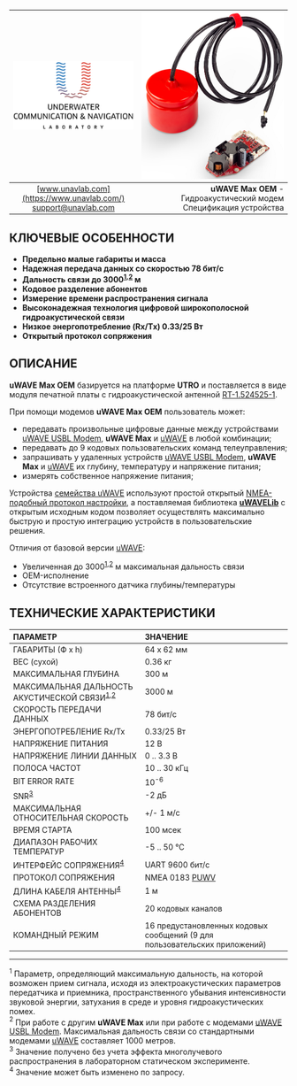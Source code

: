 | ![logo](/documentation/sm_logo.png) | ![logo](/documentation/utro_pcb_rt_1_524525_1_2.png) |
| :---: | ---: |
| [www.unavlab.com](https://www.unavlab.com/) <br/> [support@unavlab.com](mailto:support@unavlab.com) | **uWAVE Max OEM** - Гидроакустический модем <br/> Спецификация устройства |

## КЛЮЧЕВЫЕ ОСОБЕННОСТИ

* **Предельно малые габариты и масса**
* **Надежная передача данных со скоростью 78 бит/с**
* **Дальность связи до 3000<sup>[1](#footnote1),[2](#footnote2)</sup> м**
* **Кодовое разделение абонентов**
* **Измерение времени распространения сигнала**
* **Высоконадежная технология цифровой широкополосной гидроакустической связи**
* **Низкое энергопотребление (Rx/Tx) 0.33/25 Вт**
* **Открытый протокол сопряжения**

## ОПИСАНИЕ

**uWAVE Max OEM** базируется на платформе **UTRO** и поставляется в виде модуля печатной платы с гидроакустической антенной [RT-1.524525-1](/documentation/RU/Transducers/RT-1.524525-1_specification_ru.md).

При помощи модемов **uWAVE Max OEM** пользователь может:
* передавать произвольные цифровые данные между устройствами [uWAVE USBL Modem](uWAVE_USBL_Modem_Specification_ru.md), **uWAVE Max** и [uWAVE](uWAVE_Specification_ru.md) в любой комбинации;
* передавать до 9 кодовых пользовательских команд телеуправления;
* запрашивать у удаленных устройств [uWAVE USBL Modem](uWAVE_USBL_Modem_Specification_ru.md), **uWAVE Max** и [uWAVE](uWAVE_Specification_ru.md) их глубину, температуру и напряжение питания;
* измерять собственное напряжение питания;

Устройства [семейства uWAVE](uWAVE_Family_ru.md) используют простой открытый [NMEA-подобный протокол настройки](uWAVE_Protocol_Specification_ru.md), а поставляемая библиотека 
[**uWAVELib**](https://github.com/ucnl/uWAVELib) с открытым исходным кодом позволяет осуществлять максимально быструю и простую 
интеграцию устройств в пользовательские решения.

Отличия от базовой версии [uWAVE](/documentation/RU/uWAVE/uWAVE_Specification_ru.md):
* Увеличенная до 3000<sup>[1](#footnote1),[2](#footnote2)</sup> м максимальная дальность связи
* OEM-исполнение
* Отсутствие встроенного датчика глубины/температуры

## ТЕХНИЧЕСКИЕ ХАРАКТЕРИСТИКИ

| ПАРАМЕТР | ЗНАЧЕНИЕ |
| :--- | :--- |
| ГАБАРИТЫ (Ф х h) | 64 x 62 мм |
| ВЕС (сухой) | 0.36 кг |
| МАКСИМАЛЬНАЯ ГЛУБИНА | 300 м |
| МАКСИМАЛЬНАЯ ДАЛЬНОСТЬ АКУСТИЧЕСКОЙ СВЯЗИ<sup>[1](#footnote1),[2](#footnote2)</sup> | 3000 м |
| СКОРОСТЬ ПЕРЕДАЧИ ДАННЫХ | 78 бит/с |
| ЭНЕРГОПОТРЕБЛЕНИЕ Rx/Tx | 0.33/25 Вт |
| НАПРЯЖЕНИЕ ПИТАНИЯ | 12 В |
| НАПРЯЖЕНИЕ ЛИНИИ ДАННЫХ | 0 .. 3.3 В |
| ПОЛОСА ЧАСТОТ | 10 .. 30 кГц |
| BIT ERROR RATE | 10<sup>-6</sup> |
| SNR<sup>[3](#footnote3)</sup></sup> | -2 дБ |
| МАКСИМАЛЬНАЯ ОТНОСИТЕЛЬНАЯ СКОРОСТЬ | +/- 1 м/с |
| ВРЕМЯ СТАРТА | 100 мсек |
| ДИАПАЗОН РАБОЧИХ ТЕМПЕРАТУР | -5 .. 50 °C |
| ИНТЕРФЕЙС СОПРЯЖЕНИЯ<sup>[4](#footnote4)</sup> | UART 9600 бит/с |
| ПРОТОКОЛ СОПРЯЖЕНИЯ | NMEA 0183 [PUWV](uWAVE_Protocol_Specification_ru.md) |
| ДЛИНА КАБЕЛЯ АНТЕННЫ<sup>[4](#footnote4)</sup> | 1 м |
| СХЕМА РАЗДЕЛЕНИЯ АБОНЕНТОВ | 20 кодовых каналов |
| КОМАНДНЫЙ РЕЖИМ | 16 предустановленных кодовых сообщений (9 для пользовательских приложений) |
  
________________
<a name="footnote1"><sup>1</sup></a> Параметр, определяющий максимальную дальность, на которой возможен прием сигнала, исходя из электроакустических параметров передатчика и приемника, пространственного убывания интенсивности звуковой энергии, затухания в среде и уровня гидроакустических помех.  
<a name="footnote2"><sup>2</sup></a> При работе с другим **uWAVE Max** или при работе с модемами [uWAVE USBL Modem](uWAVE_USBL_Modem_Specification_ru.md). Максимальная дальность связи со стандартными модемами [uWAVE](uWAVE_Specification_ru.md) составляет 1000 метров.  
<a name="footnote3"><sup>3</sup></a> Значение получено без учета эффекта многолучевого распространения в лабораторном статическом эксперименте.  
<a name="footnote4"><sup>4</sup></a> Значение может быть изменено по запросу.  
